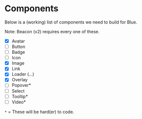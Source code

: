 # Components

Below is a (working) list of components we need to build for Blue.

Note: Beacon (v2) requires every one of these.

* [x] Avatar
* [ ] Button
* [ ] Badge
* [ ] Icon
* [x] Image
* [x] Link
* [x] Loader (...)
* [x] Overlay
* [ ] Popover*
* [ ] Select
* [ ] Tooltip*
* [ ] Video*

`*` = These will be hard(er) to code.
